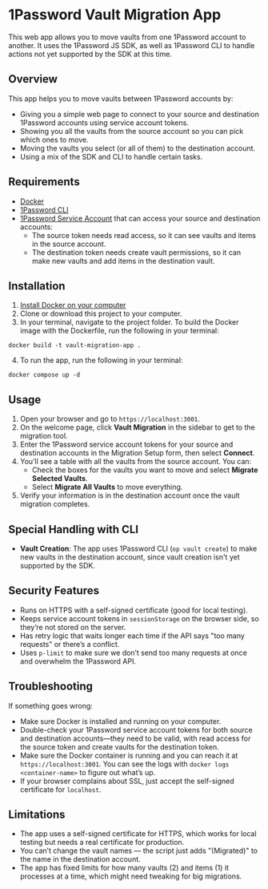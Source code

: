 # 1Password Vault Migration App

This web app allows you to move vaults from one 1Password account to another. It uses the 1Password JS SDK, as well as 1Password CLI to handle actions not yet supported by the SDK at this time.

## Overview

This app helps you to move vaults between 1Password accounts by:

- Giving you a simple web page to connect to your source and destination 1Password accounts using service account tokens.
- Showing you all the vaults from the source account so you can pick which ones to move.
- Moving the vaults you select (or all of them) to the destination account.
- Using a mix of the SDK and CLI to handle certain tasks.

## Requirements

- [Docker](https://docs.docker.com/get-started/get-docker/)
- [1Password CLI](https://developer.1password.com/docs/cli/get-started)
- [1Password Service Account](https://developer.1password.com/docs/service-accounts/get-started#create-a-service-account) that can access your source and destination accounts:
  - The source token needs read access, so it can see vaults and items in the source account.
  - The destination token needs create vault permissions, so it can make new vaults and add items in the destination vault.

## Installation

1. [Install Docker on your computer](https://docs.docker.com/get-started/get-docker/)
2. Clone or download this project to your computer.
3. In your terminal, navigate to the project folder. To build the Docker image with the Dockerfile, run the following in your terminal:
```
docker build -t vault-migration-app .
```

4. To run the app, run the following in your terminal:
```
docker compose up -d
```

## Usage

1. Open your browser and go to `https://localhost:3001`.
2. On the welcome page, click **Vault Migration** in the sidebar to get to the migration tool.
3. Enter the 1Password service account tokens for your source and destination accounts in the Migration Setup form, then select **Connect**.
4. You’ll see a table with all the vaults from the source account. You can:
   - Check the boxes for the vaults you want to move and select **Migrate Selected Vaults**.
   - Select **Migrate All Vaults** to move everything.
5. Verify your information is in the destination account once the vault migration completes.

## Special Handling with CLI

- **Vault Creation**: The app uses 1Password CLI (`op vault create`) to make new vaults in the destination account, since vault creation isn't yet supported by the SDK.

## Security Features

- Runs on HTTPS with a self-signed certificate (good for local testing).
- Keeps service account tokens in `sessionStorage` on the browser side, so they’re not stored on the server.
- Has retry logic that waits longer each time if the API says "too many requests" or there’s a conflict.
- Uses `p-limit` to make sure we don’t send too many requests at once and overwhelm the 1Password API.

## Troubleshooting

If something goes wrong:

- Make sure Docker is installed and running on your computer.
- Double-check your 1Password service account tokens for both source and destination accounts—they need to be valid, with read access for the source token and create vaults for the destination token.
- Make sure the Docker container is running and you can reach it at `https://localhost:3001`. You can see the logs with `docker logs <container-name>` to figure out what’s up.
- If your browser complains about SSL, just accept the self-signed certificate for `localhost`.

## Limitations

- The app uses a self-signed certificate for HTTPS, which works for local testing but needs a real certificate for production.
- You can’t change the vault names — the script just adds "(Migrated)" to the name in the destination account.
- The app has fixed limits for how many vaults (2) and items (1) it processes at a time, which might need tweaking for big migrations.